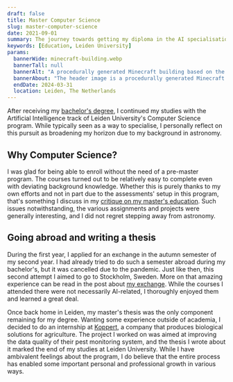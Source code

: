 ```yaml
---
draft: false
title: Master Computer Science
slug: master-computer-science
date: 2021-09-01
summary: The journey towards getting my diploma in the AI specialisation proved to be a thought-provoking one.
keywords: [Education, Leiden University]
params:
  bannerWide: minecraft-building.webp
  bannerTall: null
  bannerAlt: "A procedurally generated Minecraft building based on the Rietveld Schröder House in Utrecht"
  bannerAbout: "The header image is a procedurally generated Minecraft building based on the Rietveld Schröder House in Utrecht. It was part of an assignment for the course _Modern Game AI Algorithms_. I don't have a lot of pictures relating to my master's degree, so this programmatically generated building will have to do."
  endDate: 2024-03-31
  location: Leiden, The Netherlands
---
```


After receiving my [bachelor's degree](/education/bachelor), I continued my studies with the Artificial Intelligence track of Leiden University's Computer Science program. While typically seen as a way to specialise, I personally reflect on this pursuit as broadening my horizon due to my background in astronomy.

## Why Computer Science?

I was glad for being able to enroll without the need of a pre-master program. The courses turned out to be relatively easy to complete even with deviating background knowledge. Whether this is purely thanks to my own efforts and not in part due to the assessments' setup in this program, that's something I discuss in my [critique on my master's education](/thoughts/masters-education). Such issues notwithstanding, the various assignments and projects were generally interesting, and I did not regret stepping away from astronomy.

## Going abroad and writing a thesis

During the first year, I applied for an exchange in the autumn semester of my second year. I had already tried to do such a semester abroad during my bachelor's, but it was cancelled due to the pandemic. Just like then, this second attempt I aimed to go to Stockholm, Sweden. More on that amazing experience can be read in the post about [my exchange](/education/exchange). While the courses I attended there were not necessarily AI-related, I thoroughly enjoyed them and learned a great deal.

Once back home in Leiden, my master's thesis was the only component remaining for my degree. Wanting some experience outside of academia, I decided to do an internship at [Koppert](https://www.koppert.com "Koppert website"), a company that produces biological solutions for agriculture. The project I worked on was aimed at improving the data quality of their pest monitoring system, and the thesis I wrote about it marked the end of my studies at Leiden University. While I have ambivalent feelings about the program, I do believe that the entire process has enabled some important personal and professional growth in various ways.
